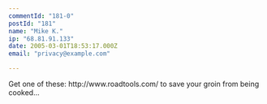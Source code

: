 ```yaml
---
commentId: "181-0"
postId: "181"
name: "Mike K."
ip: "68.81.91.133"
date: 2005-03-01T18:53:17.000Z
email: "privacy@example.com"

---
```

<p>Get one of these: http://www.roadtools.com/ to save your groin from being cooked...</p>